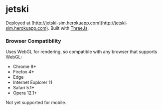 # jetski
Deployed at [http://jetski-sim.herokuapp.com](http://jetski-sim.herokuapp.com).
Built with [ThreeJs](https://github.com/mrdoob/three.js/).

### Browser Compatibility
Uses WebGL for rendering, so compatible with any browser that supports WebGL:
* Chrome 8+
* Firefox 4+
* Edge
* Internet Explorer 11
* Safari 5.1+
* Opera 12.1+

Not yet supported for mobile.